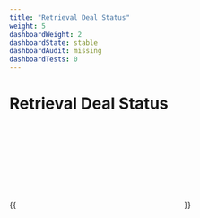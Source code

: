 ```yaml
---
title: "Retrieval Deal Status"
weight: 5
dashboardWeight: 2
dashboardState: stable
dashboardAudit: missing
dashboardTests: 0
---
```


# Retrieval Deal Status

{{<embed src="github:filecoin-project/go-fil-markets/retrievalmarket/dealstatus.go"  lang="go">}}
